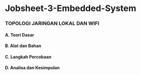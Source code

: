 # Jobsheet-3-Embedded-System
### TOPOLOGI JARINGAN LOKAL DAN WIFI
#### A. Teori Dasar
#### B. Alat dan Bahan
#### C. Langkah Percobaan
#### D. Analisa dan Kesimpulan

